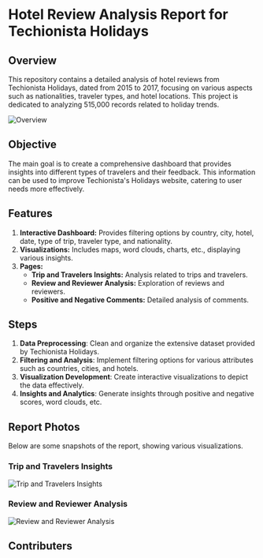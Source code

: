 # Hotel Review Analysis Report for Techionista Holidays

## Overview

This repository contains a detailed analysis of hotel reviews from Techionista Holidays, dated from 2015 to 2017, focusing on various aspects such as nationalities, traveler types, and hotel locations. This project is dedicated to analyzing 515,000 records related to holiday trends.

![Overview](https://github.com/elahesharifi/TechionistaHolidaysAnalysis/blob/main/1.jpg)

## Objective

The main goal is to create a comprehensive dashboard that provides insights into different types of travelers and their feedback. This information can be used to improve Techionista's Holidays website, catering to user needs more effectively.

## Features

1. **Interactive Dashboard:** Provides filtering options by country, city, hotel, date, type of trip, traveler type, and nationality.
2. **Visualizations:** Includes maps, word clouds, charts, etc., displaying various insights.
3. **Pages:**
   - **Trip and Travelers Insights:** Analysis related to trips and travelers.
   - **Review and Reviewer Analysis:** Exploration of reviews and reviewers.
   - **Positive and Negative Comments:** Detailed analysis of comments.

## Steps

1. **Data Preprocessing**: Clean and organize the extensive dataset provided by Techionista Holidays.
2. **Filtering and Analysis**: Implement filtering options for various attributes such as countries, cities, and hotels.
3. **Visualization Development**: Create interactive visualizations to depict the data effectively.
4. **Insights and Analytics**: Generate insights through positive and negative scores, word clouds, etc.

## Report Photos

Below are some snapshots of the report, showing various visualizations.

### Trip and Travelers Insights

![Trip and Travelers Insights](https://github.com/elahesharifi/TechionistaHolidaysAnalysis/blob/main/2.jpg)

### Review and Reviewer Analysis 

![Review and Reviewer Analysis](https://github.com/elahesharifi/TechionistaHolidaysAnalysis/blob/main/3.jpg)


## Contributers 
<a href="https://github.com/elahesharifi/Data-Driven-Hotel-Analysis/graphs/contributors">
</a>

